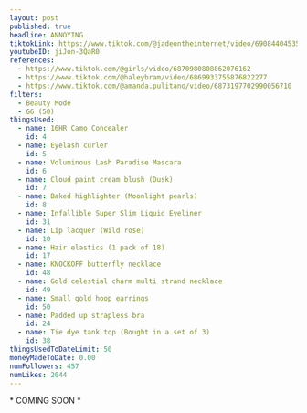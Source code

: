```yaml
---
layout: post
published: true
headline: ANNOYING
tiktokLink: https://www.tiktok.com/@jadeontheinternet/video/6908440453557882117
youtubeID: jiJon-3QaR0
references:
  - https://www.tiktok.com/@girls/video/6870980808862076162
  - https://www.tiktok.com/@haleybram/video/6869933755876822277
  - https://www.tiktok.com/@amanda.pulitano/video/6873197702990056710
filters:
  - Beauty Mode
  - G6 (50)
thingsUsed:
  - name: 16HR Camo Concealer
    id: 4
  - name: Eyelash curler
    id: 5
  - name: Voluminous Lash Paradise Mascara
    id: 6
  - name: Cloud paint cream blush (Dusk)
    id: 7
  - name: Baked highlighter (Moonlight pearls)
    id: 8
  - name: Infallible Super Slim Liquid Eyeliner
    id: 31
  - name: Lip lacquer (Wild rose)
    id: 10
  - name: Hair elastics (1 pack of 18)
    id: 17
  - name: KNOCKOFF butterfly necklace
    id: 48
  - name: Gold celestial charm multi strand necklace
    id: 49
  - name: Small gold hoop earrings
    id: 50
  - name: Padded up strapless bra
    id: 24
  - name: Tie dye tank top (Bought in a set of 3)
    id: 38
thingsUsedToDateLimit: 50
moneyMadeToDate: 0.00
numFollowers: 457
numLikes: 2044
---
```


\* COMING SOON \*
